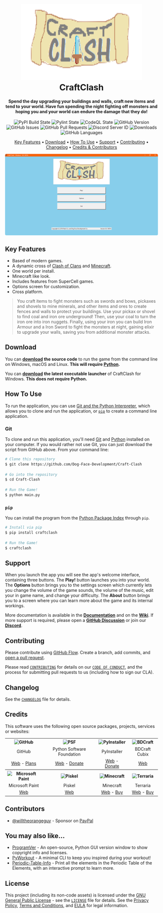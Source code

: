 <!-- Logo -->
<h1 align="center">
  <img src="https://github.com/Dog-Face-Development/Craft-Clash/blob/main/docs/images/logo.png" height="250px" width="400px" alt="CraftClash">
  <br>
  CraftClash
  <br>
</h1>

<!-- Copy -->
<h4 align="center">Spend the day upgrading your buildings and walls, craft new items and tend to your world. Have fun spending the night fighting off monsters and hoping you and your world can endure the damage that they do!</h4>

<!-- Badges -->
<div align="center">
  <!-- Stability -->
  <img alt="PyPI Build State" src="https://github.com/Dog-Face-Development/Craft-Clash/actions/workflows/push-to-pypi.yml/badge.svg">
  <!-- Stability -->
  <img alt="Pylint State" src="https://github.com/Dog-Face-Development/Craft-Clash/actions/workflows/pylint.yml/badge.svg">
  <!-- CodeQL -->
  <img alt="CodeQL State" src="https://github.com/Dog-Face-Development/Craft-Clash/actions/workflows/codeql-analysis.yml/badge.svg">
  <!-- Version -->
  <img alt="GitHub Version" src="https://img.shields.io/github/v/release/Dog-Face-Development/Craft-Clash?include_prereleases">
  <!-- Issues -->
  <img alt="GitHub Issues" src="https://img.shields.io/github/issues/Dog-Face-Development/Craft-Clash">
  <!-- Pull Requests -->
  <img alt="GitHub Pull Requests" src="https://img.shields.io/github/issues-pr/Dog-Face-Development/Craft-Clash">
  <!-- Discord -->
  <img alt="Discord Server ID" src="https://img.shields.io/discord/1020201775153811516">
  <!-- Downloads -->
  <img alt="Downloads" src="https://img.shields.io/github/downloads/Dog-Face-Development/Craft-Clash/total">
  <!-- Language Count -->
  <img alt="GitHub Languages" src="https://img.shields.io/github/languages/count/Dog-Face-Development/Craft-Clash">
</div>

<!-- Navigation -->
<p align="center">
  <a href="#key-features">Key Features</a> •
  <a href="#download">Download</a> •
  <a href="#how-to-use">How To Use</a> •
  <a href="#support">Support</a> •
  <a href="#contributing">Contributing</a> •
  <a href="#changelog">Changelog</a> •
  <a href="#credits">Credits & Contributors</a>
</p>

<!-- Screenshot(s) -->
<div align="center">
  <img src="https://github.com/Dog-Face-Development/Craft-Clash/blob/main/docs/images/mainscreen.png">
</div>

## Key Features

* Based of modern games.
* A dynamic cross of [Clash of Clans](http://supercell.com/en/games/clashofclans/) and [Minecraft](https://minecraft.net/en/).
* One world per install.
* Minecraft like look.
* Includes features from SuperCell games.
* Options screen for customization.
* Cross platform.

> You craft items to fight monsters such as swords and bows, pickaxes and shovels to mine minerals, and other items and ores to create fences
> and walls to protect your buildings. Use your pickax or shovel to find coal and iron ore underground! Then, use your coal to turn the iron
> ore into iron nuggets. Finally, using your iron you can build Iron Armour and a Iron Sword to fight the monsters at night, gaining elixir
> to upgrade your walls, saving you from additional monster attacks.

## Download

You can **[download](https://github.com/Dog-Face-Development/Craft-Clash/releases/latest) the source code** to run the game from the command line on Windows, macOS and Linux. **This will require [Python](https://www.python.org/downloads/).**

You can **[download](https://github.com/Dog-Face-Development/Craft-Clash/releases/latest) the latest executable launcher** of CraftClash for Windows. **This does not require Python.**

## How To Use

To run the application, you can use [Git and the Python Interpreter](https://github.com/Dog-Face-Development/Craft-Clash/main/README.md#git), which allows you to clone and run the application, or [`pip`](https://github.com/Dog-Face-Development/Craft-Clash/main/README.md#pip) to create a command line application.

### Git

To clone and run this application, you'll need [Git](https://git-scm.com/downloads) and [Python](https://www.python.org/downloads/) installed on your computer. If you would rather not use Git, you can just download the script from GitHub above. From your command line:

```bash
# Clone this repository
$ git clone https://github.com/Dog-Face-Development/Craft-Clash

# Go into the repository
$ cd Craft-Clash

# Run the Game!
$ python main.py
```

### `pip`

You can install the program from the [Python Package Index](https://pypi.org/project/CraftClash/) through `pip`.

```bash
# Install via pip
$ pip install craftclash

# Run the Game!
$ craftclash
```

## Support

When you launch the app you will see the app's welcome interface, containing three buttons. The **Play!** button launches you into your world. The **Options** button brings you to the settings screen which currently lets you change the volume of the game sounds, the volume of the music, edit your in game name, and change your difficulty. The **About** button brings you to a screen where you can learn more about the game and its internal workings.

More documentation is available in the **[Documentation](https://github.com/Dog-Face-Development/Craft-Clash/tree/main/docs)** and on the **[Wiki](https://github.com/Dog-Face-Development/Craft-Clash/wiki)**. If more support is required, please open a **[GitHub Discussion](https://github.com/Dog-Face-Development/Craft-Clash/discussions/new)** or join our **[Discord](https://discord.gg/vdaABVxGHf)**.

## Contributing

Please contribute using [GitHub Flow](https://guides.github.com/introduction/flow). Create a branch, add commits, and [open a pull request](https://github.com/Dog-Face-Development/Craft-Clash/compare).

Please read [`CONTRIBUTING`](CONTRIBUTING.md) for details on our [`CODE OF CONDUCT`](CODE_OF_CONDUCT.md), and the process for submitting pull requests to us (including how to sign our CLA).

## Changelog

See the [`CHANGELOG`](CHANGELOG.md) file for details.

## Credits

This software uses the following open source packages, projects, services or websites:

<!-- Credits Table -->
<table>
  <tr>
    <th align="center"><img src="https://applets.imgix.net/https%3A%2F%2Fassets.ifttt.com%2Fimages%2Fchannels%2F2107379463%2Ficons%2Fmonochrome_large.png?w=240&h=240&s=8a19bbc158996d098e2fb18310ba7f33" width="150" height="150" alt="GitHub"/></th>
    <th align="center"><img src="https://upload.wikimedia.org/wikipedia/commons/thumb/c/c3/Python-logo-notext.svg/182px-Python-logo-notext.svg.png" width="150" height="150" alt="PSF"/></th>
    <th align="center"><img src="https://pyinstaller.readthedocs.io/en/v4.2/_static/pyinstaller-draft1a.ico" width="150" height="150" alt="PyInstaller"/></th>
    <th align="center"><img src="https://pbs.twimg.com/profile_images/871321943219347457/WJRtI_QH_400x400.jpg" width="150" height="150" alt="BDCraft"/></th>
  </tr>
  <tr>
    <td align="center">GitHub</td>
    <td align="center">Python Software Foundation</td>
    <td align="center">PyInstaller</td>
    <td align="center">BDCraft Cubix</td>
  </tr>
  <tr>
    <td align="center"><a href="https://github.com/">Web</a> - <a href="https://github.com/pricing">Plans</a></td>
    <td align="center"><a href="https://www.python.org/">Web</a> - <a href="https://psfmember.org/civicrm/contribute/transact?reset=1&id=2">Donate</a></td>
    <td align="center"><a href="https://pyinstaller.readthedocs.io/en/stable/">Web</a> - <a href="https://www.pyinstaller.org/funding.html#funding-by-individuals">Donate</a></td>
    <td align="center"><a href="https://bdcraft.net/reco-cubik-studio/">Web</a></td>
  </tr>
    <tr>
    <th align="center"><img src="https://store-images.s-microsoft.com/image/apps.24379.14170710832825752.0337f199-11f5-4ef1-848d-cfb7a32bb128.bee3afcb-7319-4c21-b5bf-066fd35a6f1e" width="150" height="150" alt="Microsoft Paint"/></th>
    <th align="center"><img src="https://pbs.twimg.com/profile_images/454744766836527104/AmyB7c-a_400x400.png" width="150" height="150" alt="Piskel"/></th>
    <th align="center"><img src="https://www.minecraft.net/content/dam/games/minecraft/logos/Mojang2020Logo.png" width="150" height="150" alt="Minecraft"/></th>
    <th align="center"><img src="https://www.sir-apfelot.de/wp-content/uploads/2022/06/terraria-logo-1024x1024.jpg" width="150" height="150" alt="Terraria"/></th>
  </tr>
  <tr>
    <td align="center">Microsoft Paint</td>
    <td align="center">Piskel</td>
    <td align="center">Minecraft</td>
    <td align="center">Terraria</td>
  </tr>
  <tr>
    <td align="center"><a href="https://apps.microsoft.com/store/detail/paint/9PCFS5B6T72H?hl=en-us&gl=us">Web</a></td>
    <td align="center"><a href="https://www.piskelapp.com/">Web</a></td>
    <td align="center"><a href="https://www.minecraft.net/en-us">Web</a> - <a href="https://www.minecraft.net/get-minecraft">Buy</a></td>
    <td align="center"><a href="https://terraria.org/">Web</a> - <a href="https://store.steampowered.com/app/105600/">Buy</a></td>
  </tr>
</table>

## Contributors

* [@willtheorangeguy](https://github.com/willtheorangeguy) - Sponsor on [PayPal](https://paypal.me/wvdg44?country.x=CA&locale.x=en_US)

## You may also like...

* [ProgramVer](https://github.com/Dog-Face-Development/ProgramVer) - An open-source, Python GUI version window to show copyright info and licenses.
* [PyWorkout](https://github.com/Dog-Face-Development/PyWorkout) - A minimal CLI to keep you inspired during your workout!
* [Periodic-Table-Info](https://github.com/Dog-Face-Development/Periodic-Table-Info) - Print all the elements in the Periodic Table of the Elements, with an interactive prompt to learn more.

## License

This project (including its non-code assets) is licensed under the [GNU General Public License](https://www.gnu.org/licenses/gpl-3.0.en.html) - see the [`LICENSE`](LICENSE.md) file for details. See the [Privacy Policy](https://github.com/Dog-Face-Development/Craft-Clash/blob/master/docs/legal/PRIVACY.md), [Terms and Conditions](https://github.com/Dog-Face-Development/Craft-Clash/blob/master/docs/legal/TERMS.md), and [EULA](https://github.com/Dog-Face-Development/Craft-Clash/blob/master/docs/legal/EULA.md) for legal information.
